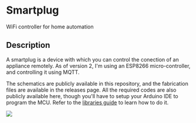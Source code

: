 # Smartplug
WiFi controller for home automation

## Description
A smartplug is a device with which you can control the conection of an appliance remotely. As of version 2, I'm using an ESP8266 micro-controller, and controlling it using MQTT.

The schematics are publicly available in this repository, and the fabrication files are available in the releases page. All the required codes are also publicly available here, though you'll have to setup your Arduino IDE to program the MCU. Refer to the [libraries guide](./LIBRARIES_GUIDE.md) to learn how to do it.

![](./Media/Pictures/3dmovie.gif)